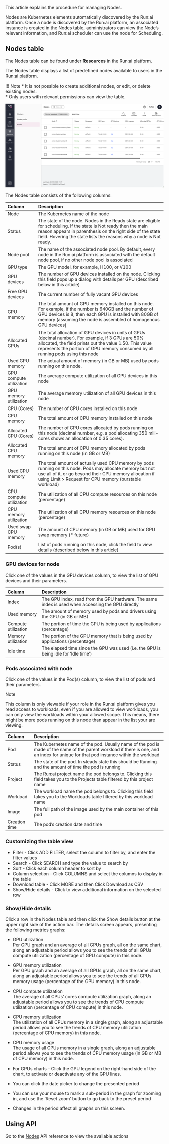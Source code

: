   
This article explains the procedure for managing Nodes.

Nodes are Kubernetes elements automatically discovered by the Run:ai platform. Once a node is discovered by the Run:ai platform, an associated instance is created in the Nodes table, administrators can view the Node’s relevant information, and Run:ai scheduler can use the node for Scheduling.

## Nodes table

The Nodes table can be found under __Resources__ in the Run:ai platform.

The Nodes table displays a list of predefined nodes available to users in the Run:ai platform.

!!! Note
    * It is not possible to create additional nodes, or edit, or delete existing nodes.  
    * Only users with relevant permissions can view the table.

![](img/node-list.png)

The Nodes table consists of the following columns:

| Column | Description |
| :---- | :---- |
| Node | The Kubernetes name of the node |
| Status | The state of the node. Nodes in the Ready state are eligible for scheduling. If the state is Not ready then the main reason appears in parenthesis on the right side of the state field. Hovering the state lists the reasons why a node is Not ready. |
| Node pool | The name of the associated node pool. By default, every node in the Run:ai platform is associated with the default node pool, if no other node pool is associated |
| GPU type | The GPU model, for example, H100, or V100 |
| GPU devices | The number of GPU devices installed on the node. Clicking this field pops up a dialog with details per GPU (described below in this article) |
| Free GPU devices | The current number of fully vacant GPU devices |
| GPU memory | The total amount of GPU memory installed on this node. For example, if the number is 640GB and the number of GPU devices is 8, then each GPU is installed with 80GB of memory (assuming the node is assembled of homogenous GPU devices) |
| Allocated GPUs | The total allocation of GPU devices in units of GPUs (decimal number). For example, if 3 GPUs are 50% allocated, the field prints out the value 1.50. This value represents the portion of GPU memory consumed by all running pods using this node |
| Used GPU memory | The actual amount of memory (in GB or MB) used by pods running on this node. |
| GPU compute utilization | The average compute utilization of all GPU devices in this node |
| GPU memory utilization | The average memory utilization of all GPU devices in this node |
| CPU (Cores) | The number of CPU cores installed on this node |
| CPU memory | The total amount of CPU memory installed on this node |
| Allocated CPU (Cores) | The number of CPU cores allocated by pods running on this node (decimal number, e.g. a pod allocating 350 mili-cores shows an allocation of 0.35 cores). |
| Allocated CPU memory | The total amount of CPU memory allocated by pods running on this node (in GB or MB) |
| Used CPU memory | The total amount of actually used CPU memory by pods running on this node. Pods may allocate memory but not use all of it, or go beyond their CPU memory allocation if using Limit > Request for CPU memory (burstable workload) |
| CPU compute utilization | The utilization of all CPU compute resources on this node (percentage) |
| CPU memory utilization | The utilization of all CPU memory resources on this node (percentage) |
| Used swap CPU memory | The amount of CPU memory (in GB or MB) used for GPU swap memory (* future) |
| Pod(s) | List of pods running on this node, click the field to view details (described below in this article) |

### GPU devices for node

Click one of the values in the GPU devices column, to view the list of GPU devices and their parameters.

| Column | Description |
| :---- | :---- |
| Index | The GPU index, read from the GPU hardware. The same index is used when accessing the GPU directly |
| Used memory | The amount of memory used by pods and drivers using the GPU (in GB or MB) |
| Compute utilization | The portion of time the GPU is being used by applications (percentage) |
| Memory utilization | The portion of the GPU memory that is being used by applications (percentage) |
| Idle time | The elapsed time since the GPU was used (i.e. the GPU is being idle for ‘Idle time’) |

### Pods associated with node

Click one of the values in the Pod(s) column, to view the list of pods and their parameters.

Note

This column is only viewable if your role in the Run:ai platform gives you read access to workloads, even if you are allowed to view workloads, you can only view the workloads within your allowed scope. This means, there might be more pods running on this node than appear in the list your are viewing.

| Column | Description |
| :---- | :---- |
| Pod | The Kubernetes name of the pod. Usually name of the pod is made of the name of the parent workload if there is one, and an index for unique for that pod instance within the workload |
| Status | The state of the pod. In steady state this should be Running and the amount of time the pod is running |
| Project | The Run:ai project name the pod belongs to. Clicking this field takes you to the Projects table filtered by this project name |
| Workload | The workload name the pod belongs to. Clicking this field takes you to the Workloads table filtered by this workload name |
| Image | The full path of the image used by the main container of this pod |
| Creation time | The pod’s creation date and time |

### Customizing the table view

* Filter - Click ADD FILTER, select the column to filter by, and enter the filter values  
* Search - Click SEARCH and type the value to search by  
* Sort - Click each column header to sort by  
* Column selection - Click COLUMNS and select the columns to display in the table  
* Download table - Click MORE and then Click Download as CSV  
* Show/Hide details - Click to view additional information on the selected row

### Show/Hide details

Click a row in the Nodes table and then click the Show details button at the upper right side of the action bar. The details screen appears, presenting the following metrics graphs:

* GPU utilization  
  Per GPU graph and an average of all GPUs graph, all on the same chart, along an adjustable period allows you to see the trends of all GPUs compute utilization (percentage of GPU compute) in this node.  
* GPU memory utilization  
  Per GPU graph and an average of all GPUs graph, all on the same chart, along an adjustable period allows you to see the trends of all GPUs memory usage (percentage of the GPU memory) in this node.  
* CPU compute utilization  
  The average of all CPUs’ cores compute utilization graph, along an adjustable period allows you to see the trends of CPU compute utilization (percentage of CPU compute) in this node.  
* CPU memory utilization  
  The utilization of all CPUs memory in a single graph, along an adjustable period allows you to see the trends of CPU memory utilization (percentage of CPU memory) in this node.  
* CPU memory usage  
  The usage of all CPUs memory in a single graph, along an adjustable period allows you to see the trends of CPU memory usage (in GB or MB of CPU memory) in this node.

* For GPUs charts - Click the GPU legend on the right-hand side of the chart, to activate or deactivate any of the GPU lines.  
* You can click the date picker to change the presented period  
* You can use your mouse to mark a sub-period in the graph for zooming in, and use the ‘Reset zoom’ button to go back to the preset period  
* Changes in the period affect all graphs on this screen.

## Using API

Go to the [Nodes](https://app.run.ai/api/docs#tag/Nodes) API reference to view the available actions

